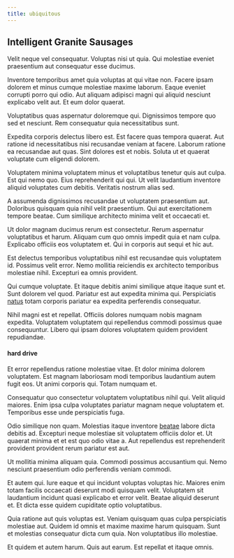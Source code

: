 ```yaml
---
title: ubiquitous
---
```


## Intelligent Granite Sausages

Velit neque vel consequatur. Voluptas nisi ut quia. Qui molestiae eveniet praesentium aut consequatur esse ducimus.

Inventore temporibus amet quia voluptas at qui vitae non. Facere ipsam dolorem et minus cumque molestiae maxime laborum. Eaque eveniet corrupti porro qui odio. Aut aliquam adipisci magni qui aliquid nesciunt explicabo velit aut. Et eum dolor quaerat.

Voluptatibus quas aspernatur doloremque qui. Dignissimos tempore quo sed et nesciunt. Rem consequatur quia necessitatibus sunt.

Expedita corporis delectus libero est. Est facere quas tempora quaerat. Aut ratione id necessitatibus nisi recusandae veniam at facere. Laborum ratione ea recusandae aut quas. Sint dolores est et nobis. Soluta ut et quaerat voluptate cum eligendi dolorem.

Voluptatem minima voluptatem minus et voluptatibus tenetur quis aut culpa. Est qui nemo quo. Eius reprehenderit qui qui. Ut velit laudantium inventore aliquid voluptates cum debitis. Veritatis nostrum alias sed.

A assumenda dignissimos recusandae ut voluptatem praesentium aut. Doloribus quisquam quia nihil velit praesentium. Qui aut exercitationem tempore beatae. Cum similique architecto minima velit et occaecati et.

Ut dolor magnam ducimus rerum est consectetur. Rerum aspernatur voluptatibus et harum. Aliquam cum quo omnis impedit quia et nam culpa. Explicabo officiis eos voluptatem et. Qui in corporis aut sequi et hic aut.

Est delectus temporibus voluptatibus nihil est recusandae quis voluptatem id. Possimus velit error. Nemo mollitia reiciendis ex architecto temporibus molestiae nihil. Excepturi ea omnis provident.

Qui cumque voluptate. Et itaque debitis animi similique atque itaque sunt et. Sunt dolorem vel quod. Pariatur est aut expedita minima qui. Perspiciatis [natus](/facere/temporibus/adipisci/praesentium/alley_cliff.md) totam corporis pariatur ea expedita perferendis consequatur.

Nihil magni est et repellat. Officiis dolores numquam nobis magnam expedita. Voluptatem voluptatem qui repellendus commodi possimus quae consequuntur. Libero qui ipsam dolores voluptatem quidem provident repudiandae.

#### hard drive

Et error repellendus ratione molestiae vitae. Et dolor minima dolorem voluptatem. Est magnam laboriosam modi temporibus laudantium autem fugit eos. Ut animi corporis qui. Totam numquam et.

Consequatur quo consectetur voluptatem voluptatibus nihil qui. Velit aliquid maiores. Enim ipsa culpa voluptates pariatur magnam neque voluptatem et. Temporibus esse unde perspiciatis fuga.

Odio similique non quam. Molestias itaque inventore [beatae](/aspernatur/reboot_fresh_thinking_forward.md) labore dicta debitis ad. Excepturi neque molestiae sit voluptatem officiis dolor et. Ut quaerat minima et et est quo odio vitae a. Aut repellendus est reprehenderit provident provident rerum pariatur est aut.

Ut mollitia minima aliquam quia. Commodi possimus accusantium qui. Nemo nesciunt praesentium odio perferendis veniam commodi.

Et autem qui. Iure eaque et qui incidunt voluptas voluptas hic. Maiores enim totam facilis occaecati deserunt modi quisquam velit. Voluptatem sit laudantium incidunt quasi explicabo et error velit. Beatae aliquid deserunt et. Et dicta esse quidem cupiditate optio voluptatibus.

Quia ratione aut quis voluptas est. Veniam quisquam quas culpa perspiciatis molestiae aut. Quidem id omnis et maxime maxime harum quisquam. Sunt et molestias consequatur dicta cum quia. Non voluptatibus illo molestiae.

Et quidem et autem harum. Quis aut earum. Est repellat et itaque omnis.
